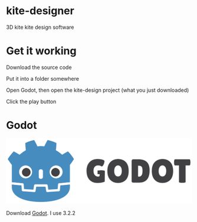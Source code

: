 # kite-designer
3D kite kite design software

# Get it working
Download the source code

Put it into a folder somewhere

Open Godot, then open the kite-design project (what you just downloaded)

Click the play button

# Godot
![godot](/readme/godot-logo.svg)

Download [Godot](https://godotengine.org/). I use 3.2.2

